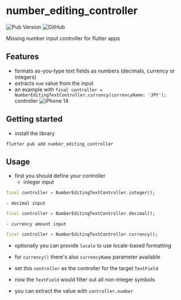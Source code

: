 # number_editing_controller

![Pub Version](https://img.shields.io/pub/v/number_editing_controller)
![GitHub](https://img.shields.io/github/license/nerdy-pro/flutter_number_editing_controller)

Missing number input controller for flutter apps

## Features

- formats as-you-type text fields as numbers (decimals, currency or integers)
- extracts `num` value from the input
- an example with `final controller = NumberEditingTextController.currency(currencyName: 'JPY');` controller
![iPhone 14](https://github.com/nerdy-pro/flutter_number_editing_controller/blob/main/img/screenshot.gif)


## Getting started

- install the library

```shell
flutter pub add number_editing_controller
```


## Usage

- first you should define your controller
    - integer input
```dart
final controller = NumberEditingTextController.integer();
```

    - decimal input
```dart
final controller = NumberEditingTextController.decimal();
```

    - currency amount input
```dart
final controller = NumberEditingTextController.currency();
```

- optionally you can provide `locale` to use locale-based formatting
- for `currency()` there's also `currencyName` parameter available

- set this `controller` as the controller for the target `TextField`
- now the `TextField` would filter out all non-integer symbols
- you can extract the value with `controller.number`
